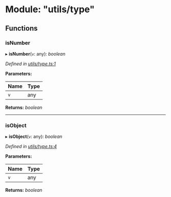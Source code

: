 # Module: "utils/type"

## Functions

###  isNumber

▸ **isNumber**(`v`: any): *boolean*

*Defined in [utils/type.ts:1](https://github.com/datatorch/geometry.js/blob/4734bb2/src/utils/type.ts#L1)*

**Parameters:**

Name | Type |
------ | ------ |
`v` | any |

**Returns:** *boolean*

___

###  isObject

▸ **isObject**(`v`: any): *boolean*

*Defined in [utils/type.ts:4](https://github.com/datatorch/geometry.js/blob/4734bb2/src/utils/type.ts#L4)*

**Parameters:**

Name | Type |
------ | ------ |
`v` | any |

**Returns:** *boolean*
